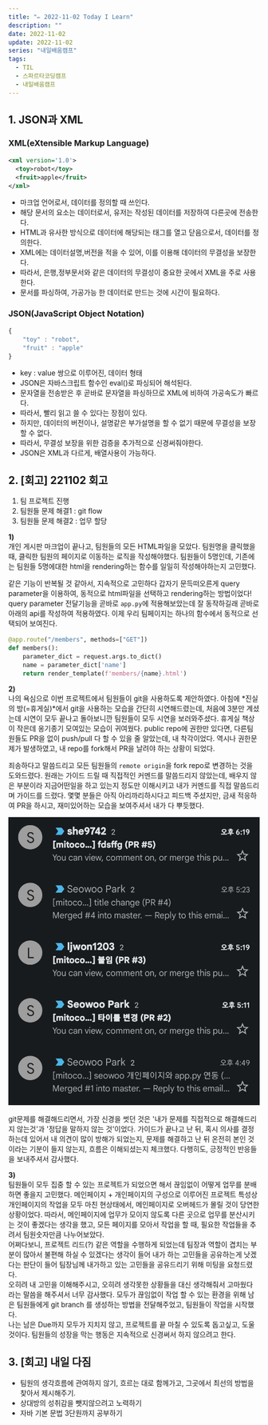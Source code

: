 ```yaml
---
title: "✏️ 2022-11-02 Today I Learn"
description: ""
date: 2022-11-02
update: 2022-11-02
series: "내일배움캠프"
tags:
  - TIL
  - 스파르타코딩캠프
  - 내일배움캠프
---
```


## 1. JSON과 XML

### XML(eXtensible Markup Language)

```xml
<xml version='1.0'>
  <toy>robot</toy>
  <fruit>apple</fruit>
</xml>
```

- 마크업 언어로서, 데이터를 정의할 때 쓰인다.
- 해당 문서의 요소는 데이터로서, 유저는 작성된 데이터를 저장하여 다른곳에 전송한다.
- HTML과 유사한 방식으로 데이터에 해당되는 태그를 열고 닫음으로서, 데이터를 정의한다.
- XML에는 데이터설명,버전을 적을 수 있어, 이를 이용해 데이터의 무결성을 보장한다.
- 따라서, 은행,정부문서와 같은 데이터의 무결성이 중요한 곳에서 XML을 주로 사용한다.
- 문서를 파싱하여, 가공가능 한 데이터로 만드는 것에 시간이 필요하다.

### JSON(JavaScript Object Notation)

```javascript
{
    "toy" : "robot",
    "fruit" : "apple"
}
```

- key : value 쌍으로 이루어진, 데이터 형태
- JSON은 자바스크립트 함수인 eval()로 파싱되어 해석된다.
- 문자열을 전송받은 후 곧바로 문자열을 파싱하므로 XML에 비하여 가공속도가 빠르다.
- 따라서, 빨리 읽고 쓸 수 있다는 장점이 있다.
- 하지만, 데이터의 버전이나, 설명같은 부가설명을 할 수 없기 때문에 무결성을 보장 할 수 없다.
- 따라서, 무결성 보장을 위한 검증을 추가적으로 신경써줘야한다.
- JSON은 XML과 다르게, 배열사용이 가능하다.

## 2. [회고] 221102 회고

1. 팀 프로젝트 진행
2. 팀원들 문제 해결1 : git flow
3. 팀원들 문제 해결2 : 업무 할당

**1)**  
개인 게시판 마크업이 끝나고, 팀원들의 모든 HTML파일을 모았다. 팀원명을 클릭했을 때, 클릭한 팀원의 페이지로 이동하는 로직을 작성해야했다.
팀원들이 5명인데, 기존에는 팀원들 5명에대한 html을 rendering하는 함수를 일일히 작성해야하는지 고민했다.

같은 기능이 반복될 것 같아서, 지속적으로 고민하다 갑자기 문득떠오른게 query parameter을 이용하여, 동적으로 html파일을 선택하고 rendering하는 방법이었다!
query parameter 전달기능을 곧바로 `app.py`에 적용해보았는데 잘 동작하길래 곧바로 아래의 api를 작성하여 적용하였다.
이제 우리 팀페이지는 하나의 함수에서 동적으로 선택되어 보여진다.

```python
@app.route("/members", methods=["GET"])
def members():
    parameter_dict = request.args.to_dict()
    name = parameter_dict['name']
    return render_template(f'members/{name}.html')
```

**2)**  
나의 욕심으로 이번 프로젝트에서 팀원들이 git을 사용하도록 제안하였다. 아침에 *진실의 방(=휴게실)*에서 git을 사용하는 모습을 간단히 시연해드렸는데, 처음에 3분만 계셨는데 시연이 모두 끝나고 돌아보니깐 팀원들이 모두 시연을 보러와주셨다. 휴게실 책상이 작은데 옹기종기 모여있는 모습이 귀여웠다.
public repo에 권한만 있다면, 다른팀원들도 PR을 없이 push/pull 다 할 수 있을 줄 알았는데, 내 착각이었다.
역시나 권한문제가 발생하였고, 내 repo를 fork해서 PR을 날려야 하는 상황이 되었다.

죄송하다고 말씀드리고 모든 팀원들의 `remote origin`을 fork repo로 변경하는 것을 도와드렸다. 원래는 가이드 드릴 때 직접적인 커멘드를 말씀드리지 않았는데, 배우지 않은 부분이라 지금어떤일을 하고 있는지 정도만 이해시키고 내가 커멘드를 직접 말씀드리며 가이드를 드렸다.
몇몇 분들은 아직 아리까리하시다고 피드백 주셨지만, 금새 적응하여 PR을 하시고, 재미있어하는 모습을 보여주셔서 내가 다 뿌듯했다.

![팀원들이 커밋을 보낸순간](/image/221102_01.jpg)

git문제를 해결해드리면서, 가장 신경을 썻던 것은 '내가 문제를 직접적으로 해결해드리지 않는것'과 '정답을 말하지 않는 것'이었다. 가이드가 끝나고 난 뒤, 혹시 의사를 결정하는데 있어서 내 의견이 많이 방해가 되었는지, 문제를 해결하고 난 뒤 온전히 본인 것이라는 기분이 들지 않는지, 흐름은 이해되셨는지 체크했다. 다행히도, 긍정적인 반응들을 보내주셔서 감사했다.

**3)**  
팀원들이 모두 집중 할 수 있는 프로젝트가 되었으면 해서 끊임없이 어떻게 업무를 분배하면 좋을지 고민했다. 메인페이지 + 개인페이지의 구성으로 이루어진 프로젝트 특성상 개인페이지의 작업을 모두 마친 현상태에서, 메인페이지로 오버헤드가 몰릴 것이 당연한 상황이었다.
따라서, 메인페이지에 업무가 모이지 않도록 다른 곳으로 업무를 분산시키는 것이 좋겠다는 생각을 했고, 모든 페이지를 모아서 작업을 할 때, 필요한 작업들을 추려서 팀원숫자만큼 나누어보았다.  
어쩌다보니, 프로젝트 리드(?) 같은 역할을 수행하게 되었는데 팀장과 역할이 겹치는 부분이 많아서 불편해 하실 수 있겠다는 생각이 들어 내가 하는 고민들을 공유하는게 낫겠다는 판단이 들어 팀장님께 내가하고 있는 고민들을 공유드리기 위해 미팅을 요청드렸다.  
오히려 내 고민을 이해해주시고, 오히려 생각못한 상황들을 대신 생각해줘서 고마웠다 라는 말씀을 해주셔서 너무 감사했다. 모두가 끊임없이 작업 할 수 있는 환경을 위해 남은 팀원들에게 git branch 를 생성하는 방법을 전달해주었고, 팀원들이 작업을 시작했다.  
나는 남은 Due까지 모두가 지치지 않고, 프로젝트를 끝 마칠 수 있도록 돕고싶고, 도울것이다. 팀원들의 성장을 막는 행동은 지속적으로 신경써서 하지 않으려고 한다.

## 3. [회고] 내일 다짐

- 팀원의 생각흐름에 관여하지 않기, 흐르는 대로 함께가고, 그곳에서 최선의 방법을 찾아서 제시해주기.
- 상대방의 성취감을 뺏지않으려고 노력하기
- 자바 기본 문법 3단원까지 공부하기
